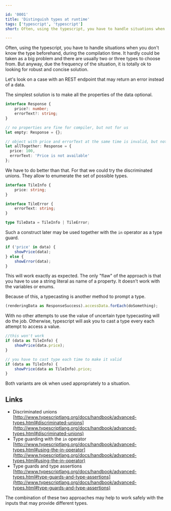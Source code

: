 ```yaml
---

id: '0001'
title: 'Distinguish types at runtime'
tags: ['typescript', 'typescript']
short: Often, using the typescript, you have to handle situations when you don't know the type beforehand, during the compilation time.

---
```


Often, using the typescript, you have to handle situations when you don't know the type beforehand, during the compilation time. It hardly could be taken as a big problem and there are usually two or three types to choose from. But anyway, due the frequency of the situation, it is totally ok to looking for robust and concise solution.

Let's look on a case with an REST endpoint that may return an error instead of a data.

The simplest solution is to make all the properties of the data optional.

```typescript
interface Response {
    price?: number;
    errorText?: string;
}

// no properties are fine for compiler, but not for us
let empty: Response = {};

// object with price and errorText at the same time is invalid, but not for compiler if all the proerties marked optional
let allTogether: Response = {
  price: 100,
  errorText: 'Price is not available'
}; 
```

We have to do better than that. For that we could try the discriminated unions. They allow to enumerate the set of possible types.

```typescript
interface TileInfo {
    price: string;
}

interface TileError {
    errorText: string;
}

type TileData = TileInfo | TileError;
```

Such a construct later may be used together with the `in` operator as a type guard.

```typescript
if ('price' in data) {
    showPrice(data);
} else {
    showError(data);
}
```

This will work exactly as expected. The only "flaw" of the approach is that you have to use a string literal as name of a property. It doesn't work with the variables or enums.

Because of this, a typecasting is another method to prompt a type.

```typescript
(renderingData as ResponseSuccess).accessData.forEach(doSomething);
```

With no other attempts to use the value of uncertain type typecasting will do the job. Otherwise, typescript will ask you to cast a type every each attempt to access a value.

```typescript
//this won't work
if (data as TileInfo) {
    showPrice(data.price);
}

// you have to cast type each time to make it valid
if (data as TileInfo) {
    showPrice(data as TileInfo).price;
}
```

Both variants are ok when used appropriately to a situation.

## Links

-   Discriminated unions [http://www.typescriptlang.org/docs/handbook/advanced-types.html#discriminated-unions](http://www.typescriptlang.org/docs/handbook/advanced-types.html#discriminated-unions)
-   Type guarding with the `in` operator [http://www.typescriptlang.org/docs/handbook/advanced-types.html#using-the-in-operator](http://www.typescriptlang.org/docs/handbook/advanced-types.html#using-the-in-operator)
-   Type guards and type assertions [http://www.typescriptlang.org/docs/handbook/advanced-types.html#type-guards-and-type-assertions](http://www.typescriptlang.org/docs/handbook/advanced-types.html#type-guards-and-type-assertions)

The combination of these two approaches may help to work safely with the inputs that may provide different types.
